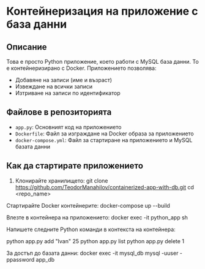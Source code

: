 # Контейнеризация на приложение с база данни

## Описание
Това е просто Python приложение, което работи с MySQL база данни. То е контейнеризирано с Docker. Приложението позволява:
- Добавяне на записи (име и възраст)
- Извеждане на всички записи
- Изтриване на записи по идентификатор

## Файлове в репозиторията
- `app.py`: Основният код на приложението
- `Dockerfile`: Файл за изграждане на Docker образа за приложението
- `docker-compose.yml`: Файл за стартиране на приложението и MySQL базата данни

## Как да стартирате приложението

1. Клонирайте хранилището:
git clone https://github.com/TeodorManahilov/containerized-app-with-db.git
cd <repo_name>

Стартирайте Docker контейнерите:
docker-compose up --build

Влезте в контейнера на приложението:
docker exec -it python_app sh

Напишете следните Python команди в контекста на контейнера:

python app.py add "Ivan" 25
python app.py list
python app.py delete 1

За достъп до базата данни:
docker exec -it mysql_db mysql -uuser -ppassword app_db
